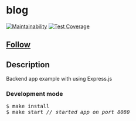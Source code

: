 # blog

[![Maintainability](https://api.codeclimate.com/v1/badges/5efd8f73e2106bc208c8/maintainability)](https://codeclimate.com/github/denbon05/blog/maintainability)
[![Test Coverage](https://api.codeclimate.com/v1/badges/5efd8f73e2106bc208c8/test_coverage)](https://codeclimate.com/github/denbon05/blog/test_coverage)

## <a href='https://todo-stage-den.herokuapp.com/'>Follow</a>

## Description

<p>Backend app example with using Express.js</p>

### Development mode

<pre>
$ make install
$ make start <i>// started app on port 8080</i>
</pre>